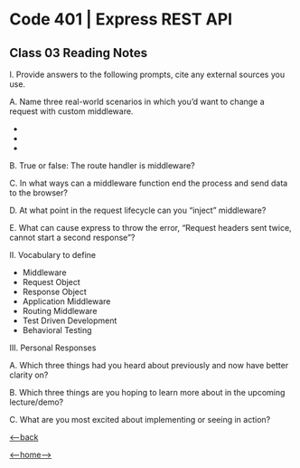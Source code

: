 # Code 401 | Express REST API

## Class 03 Reading Notes

I. Provide answers to the following prompts, cite any external sources you use.

  A. Name three real-world scenarios in which you’d want to change a request with custom middleware.

  - 
  -
  -

  B. True or false: The route handler is middleware?

  C. In what ways can a middleware function end the process and send data to the browser?

  D. At what point in the request lifecycle can you “inject” middleware?

  E. What can cause express to throw the error, “Request headers sent twice, cannot start a second response”?

II. Vocabulary to define

- Middleware
- Request Object
- Response Object
- Application Middleware
- Routing Middleware
- Test Driven Development
- Behavioral Testing

III. Personal Responses

A. Which three things had you heard about previously and now have better clarity on?

B. Which three things are you hoping to learn more about in the upcoming lecture/demo?

C. What are you most excited about implementing or seeing in action?

[<--back](401week1.md)

[<--home-->](../../README.md)
